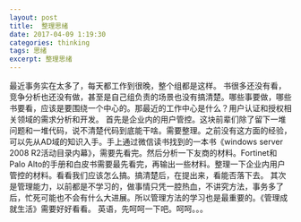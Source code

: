 ```yaml
---
layout: post
title:  整理思绪
date: 2017-04-09 1:19:30
categories: thinking
tags: 思绪
excerpt: 整理思绪
---
```


最近事务实在太多了，每天都工作到很晚，整个组都是这样。
书很多还没有看，竞争分析也还没有做，甚至是自己组负责的场景也没有搞清楚。哪些事要做，哪些书要看，应该是要围绕一个中心的。那最近的工作中心是什么？用户认证和授权相关领域的需求分析和开发。
首先是企业内的用户管控。这块前辈们除了留下一堆问题和一堆代码，说不清楚代码到底能干啥。需要整理。之前没有这方面的经验，可以先从AD域的知识入手。手上通过微信读书找到的一本书《windows server 2008 R2活动目录内幕》，需要先看完。然后分析一下友商的材料。Fortinet和Palo Alto的手册和白皮书需要最先看完，再输出一些材料。整理一下企业内用户管控的材料。看看我们应该怎么搞。搞清楚后，在提出来，看能否落下去。
其次是管理能力，以前都是不学习的，做事情只凭一腔热血，不讲究方法，事务多了后，忙死可能也不会有什么大进展。所以管理方法的学习也是最重要的。《管理成就生活》需要好好看看。
英语，先呵呵一下吧。呵呵。。。




